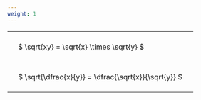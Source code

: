 ```yaml
---
weight: 1
---
```


<style type="text/css">
#T_6b056 th.col_heading {
  text-align: left;
  font-size: 1em;
}
#T_6b056 td {
  text-align: left;
  font-size: 1em;
  padding: 1.5em;
}
</style>
<table id="T_6b056">
  <thead>
  </thead>
  <tbody>
    <tr>
      <td id="T_6b056_row0_col0" class="data row0 col0" >$ \sqrt{xy} = \sqrt{x} \times \sqrt{y} $</td>
    </tr>
    <tr>
      <td id="T_6b056_row1_col0" class="data row1 col0" >$ \sqrt{\dfrac{x}{y}} = \dfrac{\sqrt{x}}{\sqrt{y}} $</td>
    </tr>
  </tbody>
</table>
